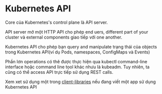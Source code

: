 # Kubernetes API
Core của Kubernetes's control plane là API server.

API server mở một HTTP API cho phép end uers, different part of your cluster và external components giao tiếp với one another.

Kubernetes API cho phép bạn  query and manipulate trạng thái của objects trong Kubernetes API(ví dụ Pods, namespaces, ConfigMaps và Events)

Phần lơn operations có thê được thực hiện qua kubectl command-line interface hoặc command line tool khác nhưu là kubeadm. Tuy nhiên, ta cũng có thể access API trực tiếp sử dụng REST calls.

Xem xet sử dụng một trong [client-libraries](https://kubernetes.io/docs/reference/using-api/client-libraries/) nếu đang viết một app sử dụng Kubernetes API
